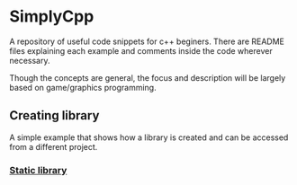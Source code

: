 # SimplyCpp
A repository of useful code snippets for c++ beginers. There are README files explaining each example and comments inside the code wherever necessary.

Though the concepts are general, the focus and description will be largely based on game/graphics programming.

## Creating library

A simple example that shows how a library is created and can be accessed from a different project. 

### [Static library](creatingLibrary/01staticLibrary/)